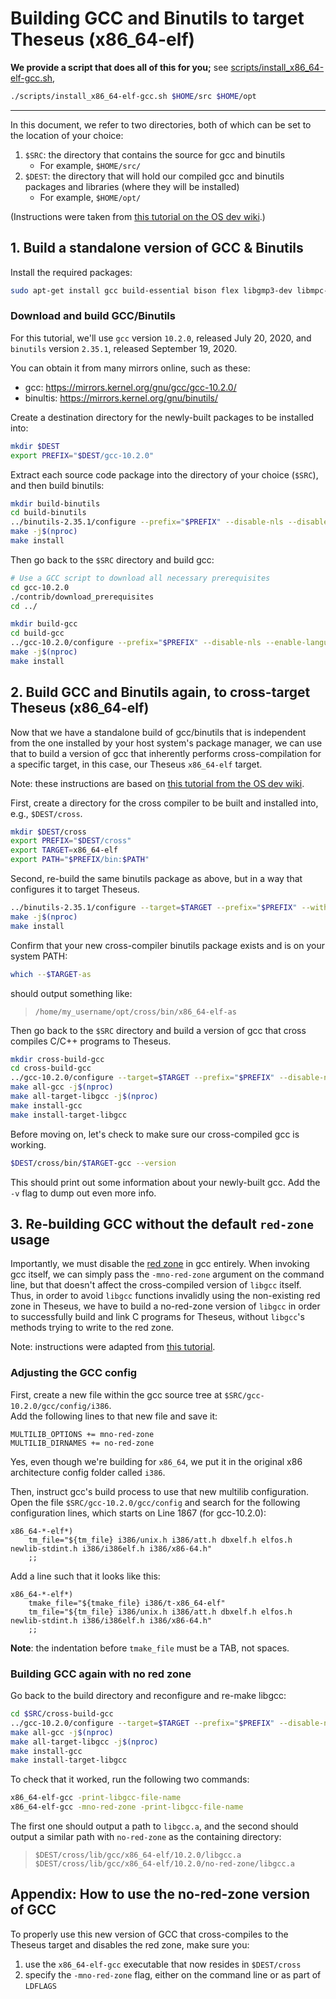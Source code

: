 # Building GCC and Binutils to target Theseus (x86_64-elf)

**We provide a script that does all of this for you;** see [scripts/install_x86_64-elf-gcc.sh](https://github.com/theseus-os/Theseus/blob/theseus_main/scripts/install_x86_64-elf-gcc.sh), 
```sh
./scripts/install_x86_64-elf-gcc.sh $HOME/src $HOME/opt
```

---------------------------------------------------------------------------------

In this document, we refer to two directories, both of which can be set to the location of your choice:
 1. `$SRC`: the directory that contains the source for gcc and binutils
 	* For example, `$HOME/src/`
 2. `$DEST`: the directory that will hold our compiled gcc and binutils packages and libraries (where they will be installed)
 	* For example, `$HOME/opt/`

(Instructions were taken from [this tutorial on the OS dev wiki](https://wiki.osdev.org/Building_GCC).)

## 1. Build a standalone version of GCC & Binutils

Install the required packages:
```sh
sudo apt-get install gcc build-essential bison flex libgmp3-dev libmpc-dev libmpfr-dev texinfo gcc-multilib
```

### Download and build GCC/Binutils
For this tutorial, we'll use `gcc` version `10.2.0`, released July 20, 2020,
and `binutils` version `2.35.1`, released September 19, 2020.

You can obtain it from many mirrors online, such as these:
 * gcc: <https://mirrors.kernel.org/gnu/gcc/gcc-10.2.0/>
 * binultis: <https://mirrors.kernel.org/gnu/binutils/>

Create a destination directory for the newly-built packages to be installed into:
```sh
mkdir $DEST
export PREFIX="$DEST/gcc-10.2.0"
```

Extract each source code package into the directory of your choice (`$SRC`), and then build binutils:
```sh
mkdir build-binutils
cd build-binutils
../binutils-2.35.1/configure --prefix="$PREFIX" --disable-nls --disable-werror
make -j$(nproc)
make install
```

Then go back to the `$SRC` directory and build gcc:
```sh
# Use a GCC script to download all necessary prerequisites
cd gcc-10.2.0
./contrib/download_prerequisites
cd ../

mkdir build-gcc
cd build-gcc
../gcc-10.2.0/configure --prefix="$PREFIX" --disable-nls --enable-languages=c,c++
make -j$(nproc)
make install
```


## 2. Build GCC and Binutils again, to cross-target Theseus (x86_64-elf)
Now that we have a standalone build of gcc/binutils that is independent from the one installed by your host system's package manager, we can use that to build a version of gcc that inherently performs cross-compilation for a specific target, in this case, our Theseus `x86_64-elf` target.

Note: these instructions are based on [this tutorial from the OS dev wiki](https://wiki.osdev.org/GCC_Cross-Compiler#The_Build).

First, create a directory for the cross compiler to be built and installed into, e.g., `$DEST/cross`.
```sh
mkdir $DEST/cross
export PREFIX="$DEST/cross"
export TARGET=x86_64-elf
export PATH="$PREFIX/bin:$PATH"
```

Second, re-build the same binutils package as above, but in a way that configures it to target Theseus. 
```sh
../binutils-2.35.1/configure --target=$TARGET --prefix="$PREFIX" --with-sysroot --disable-nls --disable-werror
make -j$(nproc)
make install
```

Confirm that your new cross-compiler binutils package exists and is on your system PATH:
```sh
which --$TARGET-as 
```
should output something like:
> ```
> /home/my_username/opt/cross/bin/x86_64-elf-as
> ```

Then go back to the `$SRC` directory and build a version of gcc that cross compiles C/C++ programs to Theseus.     
```sh
mkdir cross-build-gcc
cd cross-build-gcc
../gcc-10.2.0/configure --target=$TARGET --prefix="$PREFIX" --disable-nls --enable-languages=c,c++ --without-headers
make all-gcc -j$(nproc)
make all-target-libgcc -j$(nproc) 
make install-gcc
make install-target-libgcc
```

Before moving on, let's check to make sure our cross-compiled gcc is working.
```sh
$DEST/cross/bin/$TARGET-gcc --version
```
This should print out some information about your newly-built gcc. Add the `-v` flag to dump out even more info. 


## 3. Re-building GCC without the default `red-zone` usage
Importantly, we must disable the [red zone](https://en.wikipedia.org/wiki/Red_zone_(computing)) in gcc entirely. When invoking gcc itself, we can simply pass the `-mno-red-zone` argument on the command line, but that doesn't affect the cross-compiled version of `libgcc` itself. Thus, in order to avoid `libgcc` functions invalidly using the non-existing red zone in Theseus, we have to build a no-red-zone version of `libgcc` in order to successfully build and link C programs for Theseus,  without `libgcc`'s methods trying to write to the red zone. 

Note: instructions were adapted from [this tutorial](https://wiki.osdev.org/Libgcc_without_red_zone).

### Adjusting the GCC config
First, create a new file within the gcc source tree at `$SRC/gcc-10.2.0/gcc/config/i386`.    
Add the following lines to that new file and save it:
```
MULTILIB_OPTIONS += mno-red-zone
MULTILIB_DIRNAMES += no-red-zone
```
Yes, even though we're building for `x86_64`, we put it in the original x86 architecture config folder called `i386`.

Then, instruct gcc's build process to use that new multilib configuration. Open the file `$SRC/gcc-10.2.0/gcc/config` and search for the following configuration lines, which starts on Line 1867 (for gcc-10.2.0):    
```
x86_64-*-elf*)
	tm_file="${tm_file} i386/unix.h i386/att.h dbxelf.h elfos.h newlib-stdint.h i386/i386elf.h i386/x86-64.h"
	;;
```
Add a line such that it looks like this:
```
x86_64-*-elf*)
	tmake_file="${tmake_file} i386/t-x86_64-elf"
	tm_file="${tm_file} i386/unix.h i386/att.h dbxelf.h elfos.h newlib-stdint.h i386/i386elf.h i386/x86-64.h"
	;;
```
**Note**: the indentation before `tmake_file` must be a TAB, not spaces. 

### Building GCC again with no red zone
Go back to the build directory and reconfigure and re-make libgcc:
```sh
cd $SRC/cross-build-gcc
../gcc-10.2.0/configure --target=$TARGET --prefix="$PREFIX" --disable-nls --enable-languages=c,c++ --without-headers
make all-gcc -j$(nproc)
make all-target-libgcc -j$(nproc) 
make install-gcc
make install-target-libgcc
```

To check that it worked, run the following two commands:
```sh
x86_64-elf-gcc -print-libgcc-file-name
x86_64-elf-gcc -mno-red-zone -print-libgcc-file-name
```

The first one should output a path to `libgcc.a`, and the second should output a similar path with `no-red-zone` as the containing directory:
> ```
> $DEST/cross/lib/gcc/x86_64-elf/10.2.0/libgcc.a
> $DEST/cross/lib/gcc/x86_64-elf/10.2.0/no-red-zone/libgcc.a
> ```

## Appendix: How to use the no-red-zone version of GCC
To properly use this new version of GCC that cross-compiles to the Theseus target and disables the red zone, make sure you:
 1. use the `x86_64-elf-gcc` executable that now resides in `$DEST/cross` 
 2. specify the `-mno-red-zone` flag, either on the command line or as part of `LDFLAGS`
